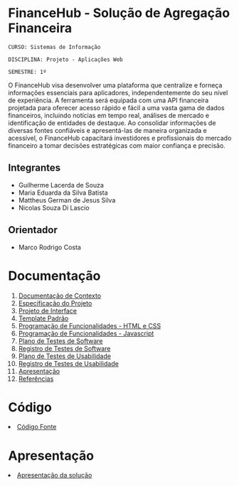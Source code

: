 # FinanceHub - Solução de Agregação Financeira

`CURSO: Sistemas de Informação`

`DISCIPLINA: Projeto - Aplicações Web`

`SEMESTRE: 1º`

O FinanceHub visa desenvolver uma plataforma que centralize e forneça informações essenciais para aplicadores, independentemente do seu nível de experiência. A ferramenta será equipada com uma API financeira projetada para oferecer acesso rápido e fácil a uma vasta gama de dados financeiros, incluindo notícias em tempo real, análises de mercado e identificação de entidades de destaque. Ao consolidar informações de diversas fontes confiáveis e apresentá-las de maneira organizada e acessível, o FinanceHub capacitará investidores e profissionais do mercado financeiro a tomar decisões estratégicas com maior confiança e precisão.

## Integrantes

* Guilherme Lacerda de Souza
* Maria Eduarda da Silva Batista
* Mattheus German de Jesus Silva
* Nicolas Souza Di Lascio


## Orientador

* Marco Rodrigo Costa

# Documentação

1.  [Documentação de Contexto](docs/01.Documuntação-de-Contexto.md)
2.  [Especificação do Projeto](docs/02.Especificações-do-Projeto.md) 
3.  [Projeto de Interface](docs/03.Projeto-de-Interface.md)
4.  [Template Padrão](docs/04.Template.md) 
5.  [Programação de Funcionalidades - HTML e CSS](docs/05.Programação-de-Funcionalidades.md) 
6.  [Programação de Funcionalidades - Javascript](docs/05.Programação-de-Funcionalidades.md) 
7.  [Plano de Testes de Software ](docs/06.Plano-de-Testes-de-Software.md)
8.  [Registro de Testes de Software ](docs/07.Registro-de-Testes-de-Software.md)
9.  [Plano de Testes de Usabilidade ](docs/08.Plano-de-Testes-de-Usabilidade.md)
10. [Registro de Testes de Usabilidade ](docs/09.Registro-de-Testes-de-Usabilidade.md)  
11. [Apresentação](docs/10.Apresentação-do-Projeto.md)
12. [Referências](docs/10.references.md)

# Código

<li><a href="src/README.md"> Código Fonte</a></li>

# Apresentação

<li><a href="docs/10.Apresentação-do-Projeto.md"> Apresentação da solução</a></li>
